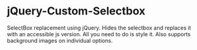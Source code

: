 jQuery-Custom-Selectbox
=======================

SelectBox replacement using jQuery. Hides the selectbox and replaces it with an accessible js version.  All you need to do is style it. Also supports background images on individual options. 
